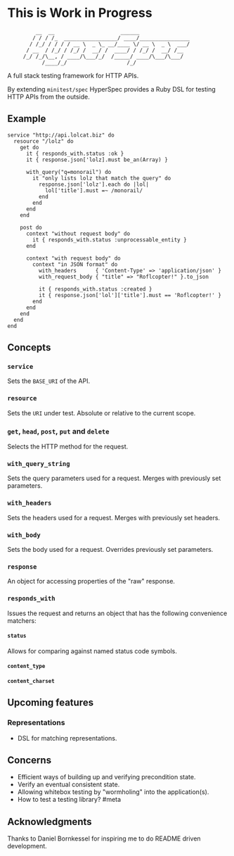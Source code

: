 # This is Work in Progress

             __  __                     ______
            / / / /_  _________________/ ____/________________
           / /_/ / / / / __ \  _ \_ __/____ \/ __ \  _ \  ___/
          / __  / /_/ / /_/ /  __/ /  ____/ / /_/ /  __/ /__
         /_/ /_/\__, / ____/\___/_/  /_____/ ____/\___/\___/
               /____/_/                   /_/

A full stack testing framework for HTTP APIs.

By extending `minitest/spec` HyperSpec provides a Ruby DSL for testing
HTTP APIs from the outside.

## Example

    service "http://api.lolcat.biz" do
      resource "/lolz" do
        get do
          it { responds_with.status :ok }
          it { response.json['lolz].must be_an(Array) }

          with_query("q=monorail") do
            it "only lists lolz that match the query" do
              response.json['lolz'].each do |lol|
                lol['title'].must =~ /monorail/
              end
            end
          end
        end

        post do
          context "without request body" do
            it { responds_with.status :unprocessable_entity }
          end

          context "with request body" do
            context "in JSON format" do
              with_headers      { 'Content-Type' => 'application/json' }
              with_request_body { "title" => "Roflcopter!" }.to_json

              it { responds_with.status :created }
              it { response.json['lol']['title'].must == 'Roflcopter!' }
            end
          end
        end
      end
    end

## Concepts

### `service`

Sets the `BASE_URI` of the API.

### `resource`

Sets the `URI` under test. Absolute or relative to the current scope.

### `get`, `head`, `post`, `put` and `delete`

Selects the HTTP method for the request.

### `with_query_string`

Sets the query parameters used for a request. Merges with previously set parameters.

### `with_headers`

Sets the headers used for a request. Merges with previously set headers.

### `with_body`

Sets the body used for a request. Overrides previously set parameters.

### `response`

An object for accessing properties of the "raw" response.

### `responds_with`

Issues the request and returns an object that has the following convenience matchers:

#### `status`

Allows for comparing against named status code symbols.

#### `content_type`

#### `content_charset`

## Upcoming features

### Representations

- DSL for matching representations.

## Concerns

- Efficient ways of building up and verifying precondition state.
- Verify an eventual consistent state.
- Allowing whitebox testing by "wormholing" into the application(s).
- How to test a testing library? #meta

## Acknowledgments

Thanks to Daniel Bornkessel for inspiring me to do README driven development.
